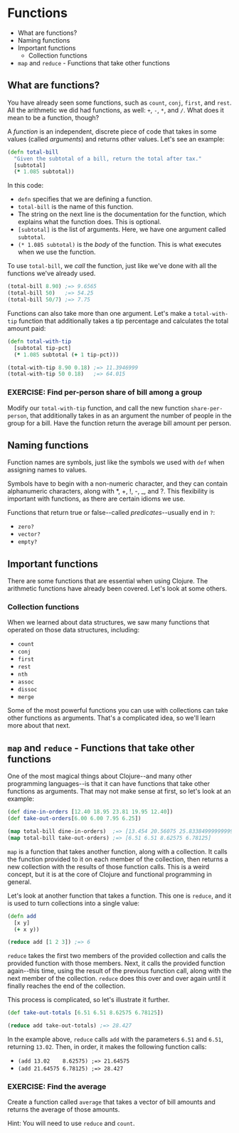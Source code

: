 Functions
=========

* What are functions?
* Naming functions
* Important functions
  * Collection functions
* `map` and `reduce` - Functions that take other functions

## What are functions?

You have already seen some functions, such as `count`, `conj`, `first`, and `rest`. All the arithmetic we did had functions, as well: `+`, `-`, `*`, and `/`. What does it mean to be a function, though?

A _function_ is an independent, discrete piece of code that takes in some values (called _arguments_) and returns other values. Let's see an example:

```clj
(defn total-bill
  "Given the subtotal of a bill, return the total after tax."
  [subtotal]
  (* 1.085 subtotal))
```

In this code:

* `defn` specifies that we are defining a function.
* `total-bill` is the name of this function.
* The string on the next line is the documentation for the function, which explains what the function does. This is optional.
* `[subtotal]` is the list of arguments. Here, we have one argument called `subtotal`.
* `(* 1.085 subtotal)` is the _body_ of the function. This is what executes when we use the function.

To use `total-bill`, we _call_ the function, just like we've done with all the functions we've already used.

```clj
(total-bill 8.90) ;=> 9.6565
(total-bill 50)   ;=> 54.25
(total-bill 50/7) ;=> 7.75
```

Functions can also take more than one argument. Let's make a `total-with-tip` function that additionally takes a tip percentage and calculates the total amount paid:

```clj
(defn total-with-tip
  [subtotal tip-pct]
  (* 1.085 subtotal (+ 1 tip-pct)))

(total-with-tip 8.90 0.18) ;=> 11.3946999
(total-with-tip 50 0.18)   ;=> 64.015
```

### EXERCISE: Find per-person share of bill among a group

Modify our `total-with-tip` function, and call the new function `share-per-person`, that additionally takes in as an argument the number of people in the group for a bill.  Have the function return the average bill amount per person.

## Naming functions

Function names are symbols, just like the symbols we used with `def` when assigning names to values.

Symbols have to begin with a non-numeric character, and they can contain alphanumeric characters, along with *, +, !, -, _, and ?. This flexibility is important with functions, as there are certain idioms we use.

Functions that return true or false--called _predicates_--usually end in `?`:

* `zero?`
* `vector?`
* `empty?`

## Important functions

There are some functions that are essential when using Clojure. The arithmetic functions have already been covered. Let's look at some others.


### Collection functions

When we learned about data structures, we saw many functions that operated on those data structures, including:

* `count`
* `conj`
* `first`
* `rest`
* `nth`
* `assoc`
* `dissoc`
* `merge`

Some of the most powerful functions you can use with collections can take other functions as arguments. That's a complicated idea, so we'll learn more about that next.

## `map` and `reduce` - Functions that take other functions

One of the most magical things about Clojure--and many other programming languages--is that it can have functions that take other functions as arguments. That may not make sense at first, so let's look at an example:

```clj
(def dine-in-orders [12.40 18.95 23.81 19.95 12.40])
(def take-out-orders[6.00 6.00 7.95 6.25])

(map total-bill dine-in-orders)  ;=> [13.454 20.56075 25.833849999999998 21.64575 13.454]
(map total-bill take-out-orders) ;=> [6.51 6.51 8.62575 6.78125]
```

`map` is a function that takes another function, along with a collection. It calls the function provided to it on each member of the collection, then returns a new collection with the results of those function calls. This is a weird concept, but it is at the core of Clojure and functional programming in general.

Let's look at another function that takes a function. This one is `reduce`, and it is used to turn collections into a single value:

```clj
(defn add
  [x y]
  (+ x y))

(reduce add [1 2 3]) ;=> 6
```

`reduce` takes the first two members of the provided collection and calls the provided function with those members. Next, it calls the provided function again--this time, using the result of the previous function call, along with the next member of the collection. `reduce` does this over and over again until it finally reaches the end of the collection.

This process is complicated, so let's illustrate it further.

```clj
(def take-out-totals [6.51 6.51 8.62575 6.78125])

(reduce add take-out-totals) ;=> 28.427
```

In the example above, `reduce` calls `add` with the parameters `6.51` and `6.51`, returning `13.02`. Then, in order, it makes the following function calls:

* `(add 13.02    8.62575) ;=> 21.64575`
* `(add 21.64575 6.78125) ;=> 28.427`

### EXERCISE: Find the average

Create a function called `average` that takes a vector of bill amounts and returns the average of those amounts.

Hint: You will need to use `reduce` and `count`.